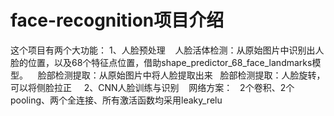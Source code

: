 # face-recognition项目介绍

这个项目有两个大功能：
1、人脸预处理
    人脸活体检测：从原始图片中识别出人脸的位置，以及68个特征点位置，借助shape_predictor_68_face_landmarks模型。
    脸部检测提取：从原始图片中将人脸提取出来
    脸部检测提取：人脸旋转，可以将侧脸拉正
    
2、CNN人脸训练与识别
    网络方案：
    2个卷积、2个pooling、两个全连接、所有激活函数均采用leaky_relu

